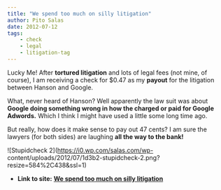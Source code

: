 ```yaml
---
title: "We spend too much on silly litigation"
author: Pito Salas
date: 2012-07-12
tags:
    - check
    - legal
    - litigation-tag
---
```




Lucky Me! After **tortured litigation** and lots of legal fees (not mine, of
course), I am receiving a check for $0.47 as my **payout** for the litigation
between Hanson and Google.

What, never heard of Hanson? Well apparently the law suit was about **Google
doing something wrong in how the charged or paid for Google Adwords.** Which I
think I might have used a little some long time ago.

But really, how does it make sense to pay out 47 cents? I am sure the lawyers
(for both sides) are laughing **all the way to the bank!**

![Stupidcheck 2](https://i0.wp.com/salas.com/wp-
content/uploads/2012/07/1d3b2-stupidcheck-2.png?resize=584%2C438&ssl=1)


* **Link to site:** **[We spend too much on silly litigation](None)**
